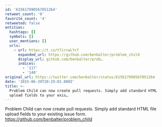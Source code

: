 ```yaml
---
id: '615617990567051264'
retweet_count: '0'
favorite_count: '4'
retweeted: false
entities:
  hashtags: []
  symbols: []
  user_mentions: []
  urls:
    - url: https://t.co/t7ircwLYcf
      expanded_url: https://github.com/benbalter/problem_child
      display_url: github.com/benbalter/prob…
      indices:
        - '117'
        - '140'
original_url: https://twitter.com/benbalter/status/615617990567051264
date: '2015-06-29T20:29:01.000Z'
title: >-
  Problem Child can now create pull requests. Simply add standard HTML file
  upload fields to your exis…
---
```


Problem Child can now create pull requests. Simply add standard HTML file upload fields to your existing issue form. https://github.com/benbalter/problem_child